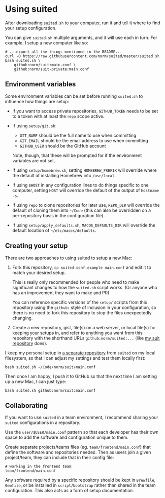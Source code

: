 Using suited
============

After downloading `suited.sh` to your computer, run it and tell it where
to find your setup configuration.

You can give `suited.sh` multiple arguments, and it will use each in turn.
For example, I setup a new computer like so:

    # ...export all the things mentioned in the README...
    curl -O https://raw.githubusercontent.com/norm/suited/master/suited.sh
    bash suited.sh \
        github:norm/suit:main.conf \
        github:norm/suit-private:main.conf


## Environment variables

Some environment variables can be set before running `suited.sh` to influence
how things are setup:

  * If you want to access private repositories, `GITHUB_TOKEN` needs to
    be set to a token with at least the `repo` scope active.

  * If using `setup/git.sh`:

      * `GIT_NAME` should be the full name to use when committing
      * `GIT_EMAIL` should be the email address to use when committing
      * `GITHUB_USER` should be the GitHub account

    Note, though, that these will be prompted for if the environment
    variables are not set.

  * If using `setup/homebrew.sh`, setting `HOMEBREW_PREFIX` will override
    where the default of installing Homebrew into `/usr/local`.

  * If using `$HOST` in any configuration lines to do things specific to
    one computer, setting `HOST` will override the default of the output
    of `hostname -s`.

  * If using `repo` to clone repositories for later use, `REPO_DIR` will
    override the default of cloning them into `~/Code` (this can also
    be overridden on a per-repository basis in the configuration file).

  * If using `setup/apply_defaults.sh`, `MACOS_DEFAULTS_DIR` will
    override the default location of `~/etc/macos/defaults`.


## Creating your setup

There are two approaches to using suited to setup a new Mac:

 1. Fork this repository, `cp suited.conf.example main.conf` and edit it to
    match your desired setup.

    This is really only recommended for people who need to make significant
    changes to how the `suited.sh` script works. (Or anyone who has an
    improvement they want to make and PR)

    You can reference specific versions of the `setup/` scripts from this
    repository using the `github:` style of inclusion in your configuration,
    so there is no need to fork this repository to stop the files unexpectedly
    changing.

 2. Create a new repository, gist, file(s) on a web server, or local file(s)
    for keeping your setups in, and refer to anything you want from this
    repository with the shorthand URLs `github:norm/suited:...`
    (like [my suit repository](https://github.com/norm/suit) does).

I keep my personal setup in
[a separate repository](https://github.com/norm/suit/) from `suited` on my
local filesystem, so that I can adjust my settings and test them locally
first:

    bash suited.sh ~/Code/norm/suit/main.conf

Then once I am happy, I push it to GitHub so that the next time I am setting
up a new Mac, I can just type:

    bash suited.sh github:norm/suit:main.conf


## Collaborating

If you want to use `suited` in a team environment, I recommend sharing your
`suited` configurations in a repository.

Use the `user/$USER/main.conf` pattern so that each developer has their own
space to add the software and configuration unique to them.

Create separate projects/teams files (eg. `team/frontend/main.conf`) that
define the software and repositories needed. Then as users join a given
project/team, they can include that in their config file:

    # working in the frontend team
    team/frontend/main.conf

Any software required by a specific repository should be kept in `Brewfile`,
`Gemfile`, or be installed in `script/bootstrap` rather than shared in the
team configuration. This also acts as a form of setup documentation.
